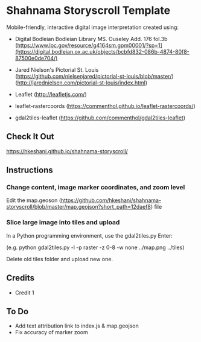 # Shahnama Storyscroll Template

Mobile-friendly, interactive digital image interpretation created using:

* Digital Bodleian Bodleian Library MS. Ouseley Add. 176 fol.3b (https://www.loc.gov/resource/g4164sm.gpm00001/?sp=1](https://digital.bodleian.ox.ac.uk/objects/bcbfd832-086b-4874-80f8-87500e0de704/)

* Jared Nielson's Pictorial St. Louis (https://github.com/nielsenjared/pictorial-st-louis/blob/master/) (http://jarednielsen.com/pictorial-st-louis/index.html)
* Leaflet (http://leafletjs.com/)
* leaflet-rastercoords (https://commenthol.github.io/leaflet-rastercoords/)
* gdal2tiles-leaflet (https://github.com/commenthol/gdal2tiles-leaflet)

## Check It Out
https://hkeshani.github.io/shahnama-storyscroll/


## Instructions

### Change content, image marker coordinates, and zoom level
Edit the map.geoson (https://github.com/hkeshani/shahnama-storyscroll/blob/master/map.geojson?short_path=12daef8) file

### Slice large image into tiles and upload

In a Python programming environment, use the gdal2tiles.py Enter:

(e.g. python gdal2tiles.py -l -p raster -z 0-8 -w none ../map.png ../tiles)

Delete old tiles folder and upload new one.
## Credits

* Credit 1

## To Do

* Add text attribution link to index.js & map.geojson
* Fix accuracy of marker zoom
